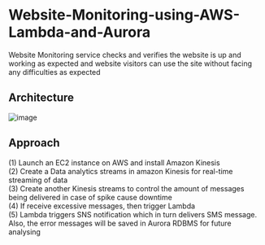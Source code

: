 # Website-Monitoring-using-AWS-Lambda-and-Aurora
Website Monitoring service checks and verifies the website is up and working as expected and website visitors can use the site without facing any difficulties as expected

## Architecture
![image](https://user-images.githubusercontent.com/103509243/203448838-df2471d0-652f-4e55-be15-58700519540c.png)

## Approach  
(1) Launch an EC2 instance on AWS and install Amazon Kinesis    
(2) Create a Data analytics streams in amazon Kinesis for real-time streaming of data  
(3) Create another Kinesis streams to control the amount of messages being delivered in case of spike cause downtime  
(4) If receive excessive messages, then trigger Lambda  
(5) Lambda triggers SNS notification which in turn delivers SMS message. Also, the error messages will be saved in Aurora RDBMS for future analysing
